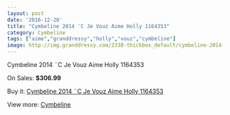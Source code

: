 ```yaml
---
layout: post
date: '2016-12-20'
title: "Cymbeline 2014 ¨C Je Vouz Aime Holly 1164353"
category: Cymbeline
tags: ["aime","granddressy","holly","vouz","cymbeline"]
image: http://img.granddressy.com/2338-thickbox_default/cymbeline-2014-c-je-vouz-aime-holly-1164353.jpg
---
```

Cymbeline 2014 ¨C Je Vouz Aime Holly 1164353

On Sales: **$306.99**
<a href="https://www.granddressy.com/en/cymbeline/1917-cymbeline-2014-c-je-vouz-aime-holly-1164353.html"><amp-img layout="responsive" width="600" height="600" src="//img.granddressy.com/2338-thickbox_default/cymbeline-2014-c-je-vouz-aime-holly-1164353.jpg" alt="Cymbeline 2014 ¨C Je Vouz Aime Holly 1164353 0" /></a>

Buy it: [Cymbeline 2014 ¨C Je Vouz Aime Holly 1164353](https://www.granddressy.com/en/cymbeline/1917-cymbeline-2014-c-je-vouz-aime-holly-1164353.html "Cymbeline 2014 ¨C Je Vouz Aime Holly 1164353")

View more: [Cymbeline](https://www.granddressy.com/en/71-cymbeline "Cymbeline")